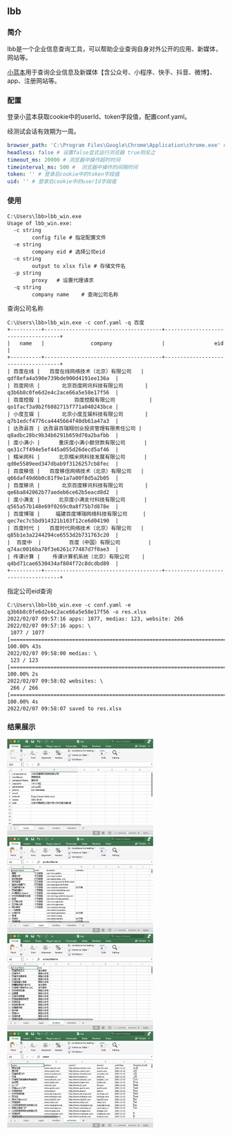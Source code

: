 ## lbb



### 简介

lbb是一个企业信息查询工具，可以帮助企业查询自身对外公开的应用、新媒体，网站等。

[小蓝本](https://xiaolanben.com/)用于查询企业信息及新媒体【含公众号、小程序、快手、抖音、微博】、app、注册网站等。

	

### 配置

登录小蓝本获取cookie中的userId、token字段值，配置conf.yaml。

经测试会话有效期为一周。

```yaml
browser_path: 'C:\Program Files\Google\Chrome\Application\chrome.exe' # 浏览器的路径
headless: false # 设置false显式运行浏览器 true则反之
timeout_ms: 20000 # 浏览器中操作超时时间
timeinterval_ms: 500 #  浏览器中操作的间隔时间
token: '' # 登录后cookie中的token字段值
uid: '' # 登录后cookie中的userId字段值
```



### 使用

```shell
C:\Users\lbb>lbb_win.exe
Usage of lbb_win.exe:
  -c string
        config file	# 指定配置文件
  -e string
        company eid	# 选择公司eid
  -o string
        output to xlsx file	# 存储文件名
  -p string
        proxy	# 设置代理请求
  -q string
        company name	# 查询公司名称
```



查询公司名称

```shell
C:\Users\lbb>lbb_win.exe -c conf.yaml -q 百度
+----------+--------------------------------------+------------------------------------+
|   name   |               company                |                eid                 |
+----------+--------------------------------------+------------------------------------+
| 百度在线 |   百度在线网络技术（北京）有限公司   | qdf8efa4a590e739bde900d4191ee136a  |
| 百度网讯 |       北京百度网讯科技有限公司       | q3b6b8c0fe6d2e4c2ace66a5e58e17f56  |
| 百度控股 |           百度控股有限公司           | qo1facf3a9b2f6082715f771a040243bce |
| 小度互娱 |       北京小度互娱科技有限公司       | q7b1edcf4776ca4445664f40db61a47a3  |
| 达孜县百 | 达孜县百瑞翔创业投资管理有限责任公司 | q8adbc28bc9b34b6291b659d70a2bafbb  |
| 度小满小 |      重庆度小满小额贷款有限公司      | qe31c7f494e5ef445a055d26decd5af46  |
| 糯米网科 |      北京糯米网科技发展有限公司      | qd0e5589eed347dbab9f3126257cb8fec  |
| 百度移信 |   百度移信网络技术（北京）有限公司   | q66daf49d6b0c81f9e1a7a00f8d5a2b05  |
| 百度移讯 |       北京百度移讯科技有限公司       | qe6ba842062b77aedeb6ce62b5eacd8d2  |
| 度小满支 |      北京度小满支付科技有限公司      | q565a57b148e69f0269c0a8f75b7d878e  |
| 百度博瑞 |     福建百度博瑞网络科技有限公司     | qec7ec7c5bd914321b103f12ce6d04190  |
| 百度时代 |   百度时代网络技术（北京）有限公司   | q85b1e3a2244294ce6553d2b731763c20  |
|  百度中  |         百度（中国）有限公司         | q74ac0016ba70f3e6261c77487d7f0ae3  |
| 传课计算 |    传课计算机系统（北京）有限公司    | q4bd71cae6530434af804f72c8dcdbd89  |
+----------+--------------------------------------+------------------------------------+
```



指定公司eid查询

```shell
C:\Users\lbb>lbb_win.exe -c conf.yaml -e q3b6b8c0fe6d2e4c2ace66a5e58e17f56 -o res.xlsx
2022/02/07 09:57:16 apps: 1077, medias: 123, website: 266
2022/02/07 09:57:16 apps: \
 1077 / 1077 [============================================================================================] 100.00% 43s
2022/02/07 09:58:00 medias: \
 123 / 123 [===============================================================================================] 100.00% 2s
2022/02/07 09:58:02 websites: \
 266 / 266 [===============================================================================================] 100.00% 4s
2022/02/07 09:58:07 saved to res.xlsx
```



### 结果展示

<img src="images/image-20220208100123897.png" alt="image-20220208100123897" style="zoom: 33%;" />

<img src="images/image-20220208100145934.png" alt="image-20220208100145934" style="zoom: 33%;" />

<img src="images/image-20220208100200763.png" alt="image-20220208100200763" style="zoom: 33%;" />

<img src="images/image-20220208100213980.png" alt="image-20220208100213980" style="zoom: 33%;" />
